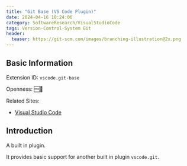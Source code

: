 ```yaml
---
title: "Git Base (VS Code Plugin)"
date: 2024-04-16 10:24:06
category: SoftwareResearch/VisualStudioCode
tags: Version-Control-System Git
header:
  teaser: https://git-scm.com/images/branching-illustration@2x.png
---
```


## Basic Information

Extension ID: `vscode.git-base`

Openness: 🆓📖

Related Sites:

* [Visual Studio Code](https://code.visualstudio.com/)

## Introduction

A built in plugin.

It provides basic support for another built in plugin `vscode.git`.
